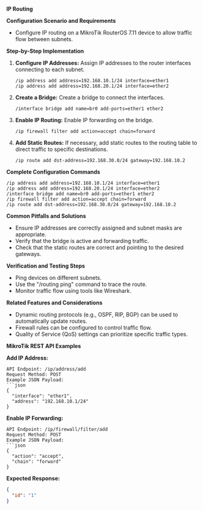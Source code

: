 **IP Routing**

**Configuration Scenario and Requirements**

* Configure IP routing on a MikroTik RouterOS 7.11 device to allow traffic flow between subnets.

**Step-by-Step Implementation**

1. **Configure IP Addresses:** Assign IP addresses to the router interfaces connecting to each subnet.

   ```
   /ip address add address=192.168.10.1/24 interface=ether1
   /ip address add address=192.168.20.1/24 interface=ether2
   ```

2. **Create a Bridge:** Create a bridge to connect the interfaces.

   ```
   /interface bridge add name=br0 add-ports=ether1 ether2
   ```

3. **Enable IP Routing:** Enable IP forwarding on the bridge.

   ```
   /ip firewall filter add action=accept chain=forward
   ```

4. **Add Static Routes:** If necessary, add static routes to the routing table to direct traffic to specific destinations.

   ```
   /ip route add dst-address=192.168.30.0/24 gateway=192.168.10.2
   ```

**Complete Configuration Commands**

```
/ip address add address=192.168.10.1/24 interface=ether1
/ip address add address=192.168.20.1/24 interface=ether2
/interface bridge add name=br0 add-ports=ether1 ether2
/ip firewall filter add action=accept chain=forward
/ip route add dst-address=192.168.30.0/24 gateway=192.168.10.2
```

**Common Pitfalls and Solutions**

* Ensure IP addresses are correctly assigned and subnet masks are appropriate.
* Verify that the bridge is active and forwarding traffic.
* Check that the static routes are correct and pointing to the desired gateways.

**Verification and Testing Steps**

* Ping devices on different subnets.
* Use the "/routing ping" command to trace the route.
* Monitor traffic flow using tools like Wireshark.

**Related Features and Considerations**

* Dynamic routing protocols (e.g., OSPF, RIP, BGP) can be used to automatically update routes.
* Firewall rules can be configured to control traffic flow.
* Quality of Service (QoS) settings can prioritize specific traffic types.

**MikroTik REST API Examples**

**Add IP Address:**

```
API Endpoint: /ip/address/add
Request Method: POST
Example JSON Payload:
```json
{
  "interface": "ether1",
  "address": "192.168.10.1/24"
}
```
**Enable IP Forwarding:**

```
API Endpoint: /ip/firewall/filter/add
Request Method: POST
Example JSON Payload:
```json
{
  "action": "accept",
  "chain": "forward"
}
```
**Expected Response:**

```json
{
  "id": "1"
}
```
